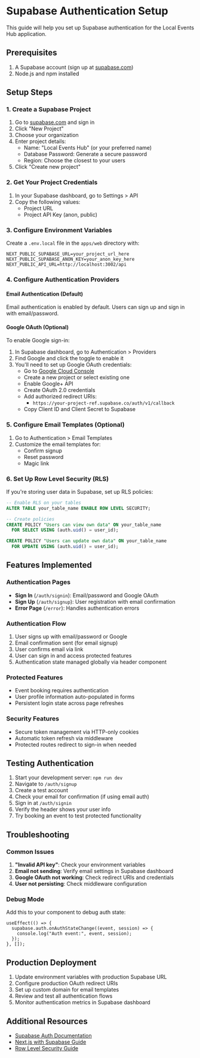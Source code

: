 # Supabase Authentication Setup

This guide will help you set up Supabase authentication for the Local Events Hub application.

## Prerequisites

1. A Supabase account (sign up at [supabase.com](https://supabase.com))
2. Node.js and npm installed

## Setup Steps

### 1. Create a Supabase Project

1. Go to [supabase.com](https://supabase.com) and sign in
2. Click "New Project"
3. Choose your organization
4. Enter project details:
   - Name: "Local Events Hub" (or your preferred name)
   - Database Password: Generate a secure password
   - Region: Choose the closest to your users
5. Click "Create new project"

### 2. Get Your Project Credentials

1. In your Supabase dashboard, go to Settings > API
2. Copy the following values:
   - Project URL
   - Project API Key (anon, public)

### 3. Configure Environment Variables

Create a `.env.local` file in the `apps/web` directory with:

```env
NEXT_PUBLIC_SUPABASE_URL=your_project_url_here
NEXT_PUBLIC_SUPABASE_ANON_KEY=your_anon_key_here
NEXT_PUBLIC_API_URL=http://localhost:3002/api
```

### 4. Configure Authentication Providers

#### Email Authentication (Default)

Email authentication is enabled by default. Users can sign up and sign in with email/password.

#### Google OAuth (Optional)

To enable Google sign-in:

1. In Supabase dashboard, go to Authentication > Providers
2. Find Google and click the toggle to enable it
3. You'll need to set up Google OAuth credentials:
   - Go to [Google Cloud Console](https://console.cloud.google.com/)
   - Create a new project or select existing one
   - Enable Google+ API
   - Create OAuth 2.0 credentials
   - Add authorized redirect URIs:
     - `https://your-project-ref.supabase.co/auth/v1/callback`
   - Copy Client ID and Client Secret to Supabase

### 5. Configure Email Templates (Optional)

1. Go to Authentication > Email Templates
2. Customize the email templates for:
   - Confirm signup
   - Reset password
   - Magic link

### 6. Set Up Row Level Security (RLS)

If you're storing user data in Supabase, set up RLS policies:

```sql
-- Enable RLS on your tables
ALTER TABLE your_table_name ENABLE ROW LEVEL SECURITY;

-- Create policies
CREATE POLICY "Users can view own data" ON your_table_name
  FOR SELECT USING (auth.uid() = user_id);

CREATE POLICY "Users can update own data" ON your_table_name
  FOR UPDATE USING (auth.uid() = user_id);
```

## Features Implemented

### Authentication Pages

- **Sign In** (`/auth/signin`): Email/password and Google OAuth
- **Sign Up** (`/auth/signup`): User registration with email confirmation
- **Error Page** (`/error`): Handles authentication errors

### Authentication Flow

1. User signs up with email/password or Google
2. Email confirmation sent (for email signup)
3. User confirms email via link
4. User can sign in and access protected features
5. Authentication state managed globally via header component

### Protected Features

- Event booking requires authentication
- User profile information auto-populated in forms
- Persistent login state across page refreshes

### Security Features

- Secure token management via HTTP-only cookies
- Automatic token refresh via middleware
- Protected routes redirect to sign-in when needed

## Testing Authentication

1. Start your development server: `npm run dev`
2. Navigate to `/auth/signup`
3. Create a test account
4. Check your email for confirmation (if using email auth)
5. Sign in at `/auth/signin`
6. Verify the header shows your user info
7. Try booking an event to test protected functionality

## Troubleshooting

### Common Issues

1. **"Invalid API key"**: Check your environment variables
2. **Email not sending**: Verify email settings in Supabase dashboard
3. **Google OAuth not working**: Check redirect URIs and credentials
4. **User not persisting**: Check middleware configuration

### Debug Mode

Add this to your component to debug auth state:

```tsx
useEffect(() => {
  supabase.auth.onAuthStateChange((event, session) => {
    console.log("Auth event:", event, session);
  });
}, []);
```

## Production Deployment

1. Update environment variables with production Supabase URL
2. Configure production OAuth redirect URIs
3. Set up custom domain for email templates
4. Review and test all authentication flows
5. Monitor authentication metrics in Supabase dashboard

## Additional Resources

- [Supabase Auth Documentation](https://supabase.com/docs/guides/auth)
- [Next.js with Supabase Guide](https://supabase.com/docs/guides/auth/server-side/nextjs)
- [Row Level Security Guide](https://supabase.com/docs/guides/auth/row-level-security)
